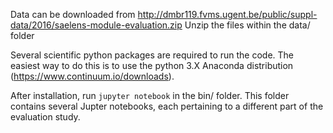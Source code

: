 Data can be downloaded from http://dmbr119.fvms.ugent.be/public/suppl-data/2016/saelens-module-evaluation.zip Unzip the files within the data/ folder

Several scientific python packages are required to run the code. The easiest way to do this is to use the python 3.X Anaconda distribution (https://www.continuum.io/downloads).

After installation, run `jupyter notebook` in the bin/ folder. This folder contains several Jupter notebooks, each pertaining to a different part of the evaluation study.